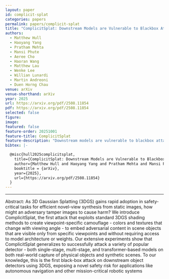 ```yaml
---
layout: paper
id: complicit-splat
categories: papers
permalink: papers/complicit-splat
title: "ComplicitSplat: Downstream Models are Vulnerable to Blackbox Attacks by 3D Gaussian Splat Camouflages"
authors: 
  - Matthew Hull
  - Haoyang Yang
  - Pratham Mehta
  - Mansi Phute
  - Aeree Cho
  - Haoran Wang
  - Matthew Lau
  - Wenke Lee
  - Willian Lunardi
  - Martin Andreoni
  - Duen Horng Chau
venue: arXiv
venue-shorthand: arXiv
year: 2025
url: https://arxiv.org/pdf/2508.11854
pdf: https://arxiv.org/pdf/2508.11854
selected: false
figure: 
image: 
featured: false
feature-order: 20251001
feature-title: ComplicitSplat
feature-description: "Downstream models are vulnerable to blackbox attacks by 3dgs camouflages"
bibtex: |-

  @misc{hull2025complicitsplat,
    title={ComplicitSplat: Downstream Models are Vulnerable to Blackbox Attacks by 3D Gaussian Splat Camouflages}, 
    author={Matthew Hull and Haoyang Yang and Pratham Mehta and Mansi Phute and Aeree Cho and Haoran Wang and Matthew Lau and Wenke Lee and Willian Lunardi and Martin Andreoni and Duen Horng Chau},
    booktitle = {arXiv},
    year={2025},
    url={https://arxiv.org/pdf/2508.11854}
  }
---
```


<!-- ---
title: "ComplicitSplat: Downstream Models are Vulnerable to Blackbox Attacks by 3D Gaussian Splat Camouflages"
authors: "Matthew Hull, Haoyang Yang, Pratham Mehta, Mansi Phute, Aeree Cho, Haoran Wang, Matthew Lau, Wenke Lee, Willian Lunardi, Martin Andreoni, and Duen Horng Chau"
venue: "arXiv"
venue-shorthand: arXiv
# location: 
featured: false
year: 2025
pdf: https://arxiv.org/pdf/2508.11854
paper-home: https://arxiv.org/pdf/2508.11854
github: https://github.com/poloclub/complicit-splat
# icon: 3dgs-vulnerabilities.png
# icon-fit: cover
# brand: 3DGS Vulnerabilities
# poster: 
collaboration: TII
excerpt: "Downstream models are vulnerable to blackbox attacks by 3dgs camouflages"
pub-type: "preprint"
bibtex: |-
  @misc{hull2025complicitsplat,
    title={ComplicitSplat: Downstream Models are Vulnerable to Blackbox Attacks by 3D Gaussian Splat Camouflages}, 
    author={Matthew Hull and Haoyang Yang and Pratham Mehta and Mansi Phute and Aeree Cho and Haoran Wang and Matthew Lau and Wenke Lee and Willian Lunardi and Martin Andreoni and Duen Horng Chau},
    booktitle = {arXiv},
    year={2025},
    url={https://arxiv.org/pdf/2508.11854}
  } -->
---
Abstract: As 3D Gaussian Splatting (3DGS) gains rapid adoption in safety-critical tasks for efficient novel-view synthesis from static images, how might an adversary tamper images to cause harm? We introduce ComplicitSplat, the first attack that exploits standard 3DGS shading methods to create viewpoint-specific camouflage - colors and textures that change with viewing angle - to embed adversarial content in scene objects that are visible only from specific viewpoints and without requiring access to model architecture or weights. Our extensive experiments show that ComplicitSplat generalizes to successfully attack a variety of popular detector - both single-stage, multi-stage, and transformer-based models on both real-world capture of physical objects and synthetic scenes. To our knowledge, this is the first black-box attack on downstream object detectors using 3DGS, exposing a novel safety risk for applications like autonomous navigation and other mission-critical robotic systems